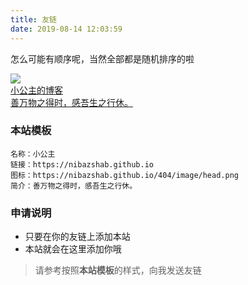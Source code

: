 ```yaml
---
title: 友链
date: 2019-08-14 12:03:59
---
```


怎么可能有顺序呢，当然全部都是随机排序的啦

<div class="friends">

<a class="a-friend" target="_blank"  href="https://nibazshab.github.io">
<img class="blog-avatar" src="https://nibazshab.github.io/404/image/head.png" data-tag="bdshare">
<div class="text-container">
<div class="name">小公主的博客</div>
<div class="description">善万物之得时，感吾生之行休。</div>
</div>
</a>

</div>


### 本站模板
```
名称：小公主
链接：https://nibazshab.github.io
图标：https://nibazshab.github.io/404/image/head.png
简介：善万物之得时，感吾生之行休。
```

### 申请说明
- 只要在你的友链上添加本站
- 本站就会在这里添加你哦

> 请参考按照**本站模板**的样式，向我发送友链
